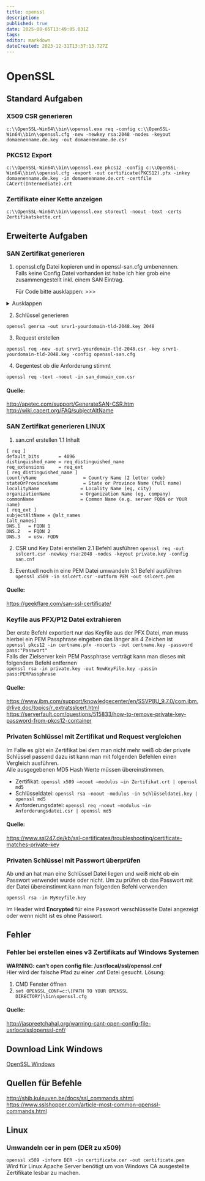 ```yaml
---
title: openssl
description: 
published: true
date: 2025-08-05T13:49:05.031Z
tags: 
editor: markdown
dateCreated: 2023-12-31T13:37:13.727Z
---
```


# OpenSSL

## Standard Aufgaben

### X509 CSR generieren

`c:\\OpenSSL-Win64\\bin\\openssl.exe req -config c:\\OpenSSL-Win64\\bin\\openssl.cfg -new -newkey rsa:2048 -nodes -keyout domaenenname.de.key -out domaenenname.de.csr`

### PKCS12 Export

`c:\\OpenSSL-Win64\\bin\\openssl.exe pkcs12 -config c:\\OpenSSL-Win64\\bin\\openssl.cfg -export -out certificate(PKCS12).pfx -inkey domaenenname.de.key -in domaenenname.de.crt -certfile CACert(Intermediate).crt`

### Zertifikate einer Kette anzeigen

`c:\\OpenSSL-Win64\\bin\\openssl.exe storeutl -noout -text -certs Zertifikatskette.crt`

## Erweiterte Aufgaben

### SAN Zertifikat generieren

1.  openssl.cfg Datei kopieren und in openssl-san.cfg umbenennen.  
    Falls keine Config Datei vorhanden ist habe ich hier grob eine zusammengestellt inkl. einem SAN Eintrag.

	Für Code bitte ausklappen: >>>
<details>
  <summary>Ausklappen</summary>
  Folgende Änderungen in der .cfg vornehmen

```
[req] req_extensions = v3_req

[ v3_req ]

# Extensions to add to a certificate request

basicConstraints = CA:FALSE
keyUsage = nonRepudiation, digitalSignature, keyEncipherment
subjectAltName = @alt_names

[alt_names]
DNS.1 = server1.yourdomain.tld
DNS.2 = mail.yourdomain.tld
DNS.3 = www.yourdomain.tld
DNS.4 = www.sub.yourdomain.tld
DNS.5 = mx.yourdomain.tld
DNS.6 = support.yourdomain.tld
```
</details>
  
2.  Schlüssel generieren

`openssl genrsa -out srvr1-yourdomain-tld-2048.key 2048`

3.  Request erstellen

`openssl req -new -out srvr1-yourdomain-tld-2048.csr -key srvr1-yourdomain-tld-2048.key -config openssl-san.cfg`

4.  Gegentest ob die Anforderung stimmt

`openssl req -text -noout -in san_domain_com.csr`

#### Quelle:

http://apetec.com/support/GenerateSAN-CSR.htm
http://wiki.cacert.org/FAQ/subjectAltName

### SAN Zertifikat generieren LINUX

1.  san.cnf erstellen
	1.1 Inhalt 
  ```
  [ req ]
  default_bits       = 4096
  distinguished_name = req_distinguished_name
  req_extensions     = req_ext
  [ req_distinguished_name ]
  countryName                 = Country Name (2 letter code)
  stateOrProvinceName         = State or Province Name (full name)
  localityName               = Locality Name (eg, city)
  organizationName           = Organization Name (eg, company)
  commonName                 = Common Name (e.g. server FQDN or YOUR name)
  [ req_ext ]
  subjectAltName = @alt_names
  [alt_names]
  DNS.1   = FQDN 1
  DNS.2   = FQDN 2
  DNS.3   = usw. FQDN
  ```

2.  CSR und Key Datei erstellen
	2.1 Befehl ausführen
  `openssl req -out sslcert.csr -newkey rsa:2048 -nodes -keyout private.key -config san.cnf`

3.  Eventuell noch in eine PEM Datei umwandeln
	3.1 Befehl ausführen
  `openssl x509 -in sslcert.csr -outform PEM -out sslcert.pem`

#### Quelle:

https://geekflare.com/san-ssl-certificate/

### Keyfile aus PFX/P12 Datei extrahieren

Der erste Befehl exportiert nur das Keyfile aus der PFX Datei, man muss hierbei ein PEM Passphrase eingeben das länger als 4 Zeichen ist  
`openssl pkcs12 -in certname.pfx -nocerts -out certname.key -password pass:"Passwort"`  
Falls der Zielserver kein PEM Passphrase verträgt kann man dieses mit folgendem Befehl entfernen  
`openssl rsa -in private.key -out NewKeyFile.key -passin pass:PEMPassphrase`

#### Quelle:

https://www.ibm.com/support/knowledgecenter/en/SSVP8U_9.7.0/com.ibm.drlive.doc/topics/r_extratsslcert.html  
https://serverfault.com/questions/515833/how-to-remove-private-key-password-from-pkcs12-container

### Privaten Schlüssel mit Zertifikat und Request vergleichen

Im Falle es gibt ein Zertifikat bei dem man nicht mehr weiß ob der private Schlüssel passend dazu ist kann man mit folgenden Befehlen einen Vergleich ausführen.  
Alle ausgegebenen MD5 Hash Werte müssen übereinstimmen.

-   Zertifikat: `openssl x509 –noout –modulus –in Zertifikat.crt | openssl md5`
-   Schlüsseldatei: `openssl rsa –noout –modulus –in Schlüsseldatei.key | openssl md5`
-   Anforderungsdatei: `openssl req -noout –modulus –in Anforderungsdatei.csr | openssl md5`

#### Quelle:

https://www.ssl247.de/kb/ssl-certificates/troubleshooting/certificate-matches-private-key

### Privaten Schlüssel mit Passwort überprüfen

Ab und an hat man eine Schlüssel Datei liegen und weiß nicht ob ein Passwort verwendet wurde oder nicht.
Um zu prüfen ob das Passwort mit der Datei übereinstimmt kann man folgenden Befehl verwenden

`openssl rsa -in MyKeyfile.key`

Im Header wird **Encrypted** für eine Passwort verschlüsselte Datei angezeigt oder wenn nicht ist es ohne Passwort.

## Fehler

### Fehler bei erstellen eines v3 Zertifikats auf Windows Systemen

**WARNING: can’t open config file: /usr/local/ssl/openssl.cnf**  
Hier wird der falsche Pfad zu einer .cnf Datei gesucht. Lösung:

1.  CMD Fenster öffnen
2.  `set OPENSSL_CONF=c:\[PATH TO YOUR OPENSSL DIRECTORY]\bin\openssl.cfg`

#### Quelle:

http://jaspreetchahal.org/warning-cant-open-config-file-usrlocalsslopenssl-cnf/

## Download Link Windows

[OpenSSL Windows](http://slproweb.com/products/Win32OpenSSL.html)

## Quellen für Befehle

http://shib.kuleuven.be/docs/ssl_commands.shtml 
https://www.sslshopper.com/article-most-common-openssl-commands.html

## Linux

### Umwandeln cer in pem (DER zu x509)

`openssl x509 -inform DER -in certificate.cer -out certificate.pem`  
Wird für Linux Apache Server benötigt um von Windows CA ausgestellte Zertifikate lesbar zu machen.